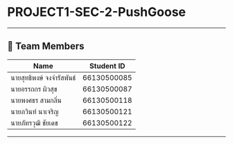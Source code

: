 # PROJECT1-SEC-2-PushGoose

---
## 📌 Team Members
| Name                          | Student ID     |
|-------------------------------|----------------|
| นายสุทธิพงษ์ จงจำรัสพันธ์|66130500085|
| นายอรรถกร ผิวสุข|66130500087|
| นายพงศธร สามกลิ่น|66130500118|
| นายภวินท์ นาเจริญ|66130500121|
| นายภัทรวุฒิ ชัยเดช|66130500122|
---
